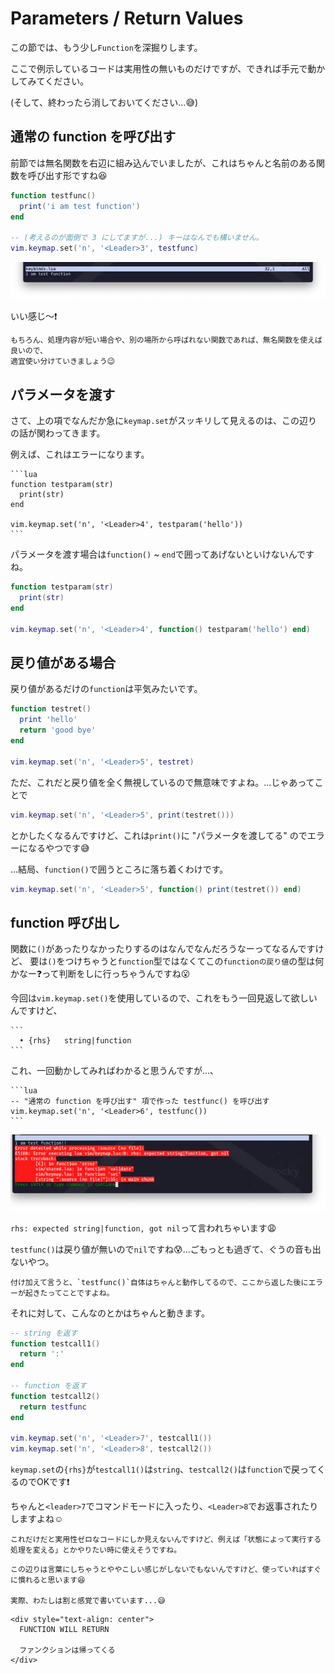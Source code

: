 # Parameters / Return Values

この節では、もう少し`Function`を深掘りします。

ここで例示しているコードは実用性の無いものだけですが、できれば手元で動かしてみてください。

(そして、終わったら消しておいてください...😅)

## 通常の function を呼び出す

前節では無名関数を右辺に組み込んでいましたが、これはちゃんと名前のある関数を呼び出す形ですね😆

```lua
function testfunc()
  print('i am test function')
end

-- (考えるのが面倒で 3 にしてますが...) キーはなんでも構いません。
vim.keymap.set('n', '<Leader>3', testfunc)
```

![call-function3](img/call-function3.webp)

いい感じ〜❗

```admonish note
もちろん、処理内容が短い場合や、別の場所から呼ばれない関数であれば、無名関数を使えば良いので、
適宜使い分けていきましょう😉
```

## パラメータを渡す

さて、上の項でなんだか急に`keymap.set`がスッキリして見えるのは、この辺りの話が関わってきます。

例えば、これはエラーになります。

~~~admonish error
```lua
function testparam(str)
  print(str)
end

vim.keymap.set('n', '<Leader>4', testparam('hello'))
```
~~~

パラメータを渡す場合は`function()` ~ `end`で囲ってあげないといけないんですね。

```lua
function testparam(str)
  print(str)
end

vim.keymap.set('n', '<Leader>4', function() testparam('hello') end)
```

## 戻り値がある場合

戻り値があるだけの`function`は平気みたいです。

```lua
function testret()
  print 'hello'
  return 'good bye'
end

vim.keymap.set('n', '<Leader>5', testret)
```

ただ、これだと戻り値を全く無視しているので無意味ですよね。...じゃあってことで

```lua
vim.keymap.set('n', '<Leader>5', print(testret()))
```

とかしたくなるんですけど、これは`print()`に "パラメータを渡してる" のでエラーになるやつです😅

...結局、`function()`で囲うところに落ち着くわけです。

```lua
vim.keymap.set('n', '<Leader>5', function() print(testret()) end)
```

## function 呼び出し

関数に`()`があったりなかったりするのはなんでなんだろうなーってなるんですけど、
要は`()`をつけちゃうと`function`型ではなくてこの`functionの戻り値`の型は何かなー❓って判断をしに行っちゃうんですね😮

今回は`vim.keymap.set()`を使用しているので、これをもう一回見返して欲しいんですけど、

~~~admonish info title=":h keymap.set"
```
  • {rhs}   string|function
```
~~~

これ、一回動かしてみればわかると思うんですが...、

~~~admonish error
```lua
-- "通常の function を呼び出す" 項で作った testfunc() を呼び出す
vim.keymap.set('n', '<Leader>6', testfunc())
```
~~~

![call-function4](img/call-function4.webp)

`rhs: expected string|function, got nil`って言われちゃいます😩

`testfunc()`は戻り値が無いので`nil`ですね😰...ごもっとも過ぎて、ぐうの音も出ないやつ。

```admonish note
付け加えて言うと、`testfunc()`自体はちゃんと動作してるので、ここから返した後にエラーが起きたってことですよね。
```

それに対して、こんなのとかはちゃんと動きます。

```lua
-- string を返す
function testcall1()
  return ':'
end

-- function を返す
function testcall2()
  return testfunc
end

vim.keymap.set('n', '<Leader>7', testcall1())
vim.keymap.set('n', '<Leader>8', testcall2())
```

`keymap.set`の`{rhs}`が`testcall1()`は`string`、`testcall2()`は`function`で戻ってくるのでOKです❗

ちゃんと`<leader>7`でコマンドモードに入ったり、`<Leader>8`でお返事されたりしますよね☺️

```admonish note
これだけだと実用性ゼロなコードにしか見えないんですけど、例えば「状態によって実行する処理を変える」とかやりたい時に使えそうですね。
```

```admonish success
この辺りは言葉にしちゃうとややこしい感じがしないでもないんですけど、使っていればすぐに慣れると思います😆

実際、わたしは割と感覚で書いています...😅
```

```admonish success title=""
<div style="text-align: center">
  FUNCTION WILL RETURN

  ファンクションは帰ってくる
</div>
```
